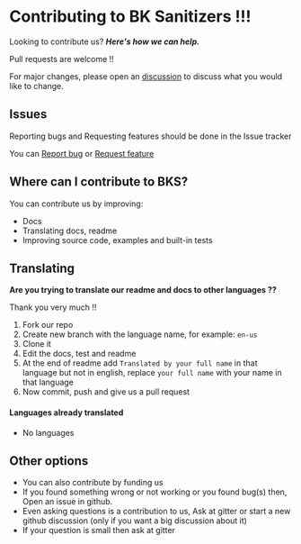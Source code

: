 # Contributing to BK Sanitizers !!!

Looking to contribute us?
_**Here's how we can help.**_

Pull requests are welcome !!

For major changes, please open an [discussion](https://github.com/PuneetGopinath/Sanitizers/discussions/new) to discuss what you would like to change.

## Issues

Reporting bugs and Requesting features should be done in the Issue tracker

You can <a href="https://github.com/PuneetGopinath/Sanitizers/issues/new?template=bug_report.md">Report bug</a> or <a href="https://github.com/PuneetGopinath/Sanitizers/issues/new?template=feature_request.md">Request feature</a><br>

## Where can I contribute to BKS?

You can contribute us by improving:

 * Docs
 * Translating docs, readme
 * Improving source code, examples and built-in tests

## Translating

**Are you trying to translate our readme and docs to other languages ??**

Thank you very much !!

1. Fork our repo
2. Create new branch with the language name, for example: `en-us`
3. Clone it
4. Edit the docs, test and readme
5. At the end of readme add `Translated by your full name` in that language but not in english, replace `your full name` with your name in that language
6. Now commit, push and give us a pull request

#### Languages already translated

 * No languages

## Other options

 * You can also contribute by funding us
 * If you found something wrong or not working or you found bug(s) then, Open an issue in github.
 * Even asking questions is a contribution to us, Ask at gitter or start a new github discussion (only if you want a big discussion about it)
 * If your question is small then ask at gitter
